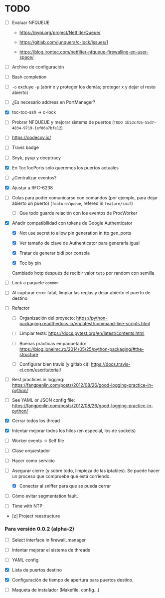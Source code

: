 # TODO

- [ ] Evaluar NFQUEUE

	- https://pypi.org/project/NetfilterQueue/

	- https://gitlab.com/junquera/c-lock/issues/1

	- https://blog.irontec.com/netfilter-nfqueue-firewalling-en-user-space/

- [ ] Archivo de configuración

- [ ] Bash completion

- [ ] `-o` excluye `-p` (abrir x y proteger los demás; proteger x y dejar el resto abierto)

- [ ] ¿Es necesario address en PortManager?

- [x] toc-toc-ssh -> c-lock

- [ ] Probrar NFQUEUE y mejorar sistema de puertos (`TODO 1b53c7b5-55d7-4834-9719-1ef86a7bfe12`)

- [ ] https://codecov.io/

- [ ] Travis badge

- [ ] Snyk, pyup y deeptracy

- [x] En TocTocPorts sólo queremos los puertos actuales

- [ ] ¿Centralizar eventos?

- [x] Ajustar a RFC-6238

- [ ] Colas para poder comunicarse con comandos (por ejemplo, para dejar abierto un puerto) (`feature/queue`, refered in `feature/snif`)

  - [ ] Que todo guarde relación con los eventos de ProcWorker

- [x] Añadir compatibilidad con tokens de Google Authenticator

  - [x] Not use secret to allow pin generation in ttp.gen_ports

  - [x] Ver tamaño de clave de Authenticator para generarla igual

  - [x] Tratar de generar bidi por consola

  - [x] Toc by pin

  Cambiado hotp después de recibir valor `totp` por random con semilla

- [ ] Lock a paquete `common`

- [ ] Al capturar error fatal, limpiar las reglas y dejar abierto el puerto de destino

- [ ] Refactor

  - [ ] Organización del proyecto: https://python-packaging.readthedocs.io/en/latest/command-line-scripts.html

  - [ ] Limpiar tests: https://docs.pytest.org/en/latest/contents.html

  - [ ] Buenas prácticas empaquetado: https://blog.ionelmc.ro/2014/05/25/python-packaging/#the-structure

  - [ ] Configurar bien travis (y gitlab ci): https://docs.travis-ci.com/user/tutorial/

- [ ] Best practices in logging: https://fangpenlin.com/posts/2012/08/26/good-logging-practice-in-python/

- [ ] See YAML or JSON config file: https://fangpenlin.com/posts/2012/08/26/good-logging-practice-in-python/

- [x] Cerrar todos los thread

- [x] Intentar mejorar todos los hilos (en especial, los de sockets)

- [ ] Worker events -> Self file

- [ ] Clase orquestador

- [ ] Hacer como servicio

- [ ] Asegurar cierre (y sobre todo, limpieza de las iptables). Se puede hacer un proceso que compruebe que está corriendo.

  - [x] Conectar al sniffer para que se pueda cerrar

- [ ] Cómo evitar segmentation fault.

- [ ] Time with NTP

- [z] Project reestructure

### Para versión 0.0.2 (alpha-2)

- [ ] Select interface in firewall_manager

- [ ] Intentar mejorar el sistema de threads

- [ ] YAML config

- [x] Lista de puertos destino

- [x] Configuración de tiempo de apertura para puertos destino.

- [ ] Maqueta de instalador (Makefile, config...)

<!-- ## Atrribution

- By Micthev (Own work) [GFDL (http://www.gnu.org/copyleft/fdl.html) or CC BY-SA 4.0-3.0-2.5-2.0-1.0 (https://creativecommons.org/licenses/by-sa/4.0-3.0-2.5-2.0-1.0)], via Wikimedia Commons

https://commons.wikimedia.org/wiki/File:Clock_12-00.svg -->
